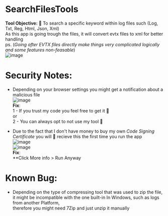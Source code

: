 # SearchFilesTools

**Tool Objective:** 🧐 To search a specific keyword within log files such (Log, Txt, Reg, Html, Json, Xml)<br/>
As this app is going trough the files, it will convert evtx files to xml for better handling <br/>
ps. (_Going after EVTX files directly make things very complicated logically and some features non-feasable_)<br/>
![image](https://github.com/ivanjrt/SearchFilesTools/assets/44326428/daad3e13-723d-457b-8957-aa7209688a2e)

# Security Notes:
* Depending on your browser settings you might get a notification about a malicious file<br/>
![image](https://github.com/ivanjrt/SearchFilesTools/assets/44326428/e8818b97-edc0-4a3c-82aa-ac5e23ed0db0)<br/>
**Fix**:<br/>
1 - If you trust my code you feel free to get it 🙂<br/>
or<br/>
2 - You can always opt to not use my tool 🙂<br/>

* Due to the fact that I don't have money to buy my own _Code Signing Certificate_ you will 💯 recieve this the first time you run the app<br/>
![image](https://github.com/ivanjrt/SCCM-Capabilities-Codes-Analyzer/assets/44326428/745209e0-f13e-4c80-bd19-b893dc000c27)<br/>
![image](https://github.com/ivanjrt/SearchFilesTools/assets/44326428/381bb43a-4e87-4db2-b0a4-ce8f7e536062)<br/>
**Fix**:<br/>
**Click More info > Run Anyway<br/>

# Known Bug:
- Depending on the type of compressing tool that was used to zip the file,<br/>
it might be incompatible with the one built-in In Windows, such as logs from another Platform,<br/>
therefore you might need 7Zip and just unzip it manually<br/>
